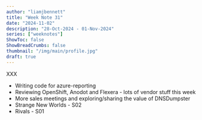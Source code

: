 ```yaml
---
author: "liamjbennett"
title: "Week Note 31"
date: "2024-11-02"
description: "28-Oct-2024 - 01-Nov-2024"
series: ["weeknotes"]
ShowToc: false
ShowBreadCrumbs: false
thumbnail: "/img/main/profile.jpg"
draft: true
---
```


XXX

* Writing code for azure-reporting
* Reviewing OpenShift, Anodot and Flexera - lots of vendor stuff this week
* More sales meetings and exploring/sharing the value of DNSDumpster
* Strange New Worlds - S02
* Rivals - S01
